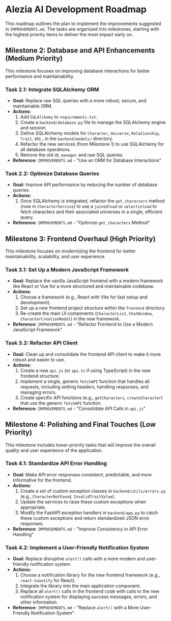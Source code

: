 # Alezia AI Development Roadmap

This roadmap outlines the plan to implement the improvements suggested in `IMPROVEMENTS.md`. The tasks are organized into milestones, starting with the highest priority items to deliver the most impact early on.


## Milestone 2: Database and API Enhancements (Medium Priority)

This milestone focuses on improving database interactions for better performance and maintainability.

### Task 2.1: Integrate SQLAlchemy ORM
- **Goal:** Replace raw SQL queries with a more robust, secure, and maintainable ORM.
- **Actions:**
    1.  Add `SQLAlchemy` to `requirements.txt`.
    2.  Create a `backend/database.py` file to manage the SQLAlchemy engine and session.
    3.  Define SQLAlchemy models for `Character`, `Universe`, `Relationship`, `Trait`, etc., in the `backend/models/` directory.
    4.  Refactor the new services (from Milestone 1) to use SQLAlchemy for all database operations.
    5.  Remove the old `db_manager` and raw SQL queries.
- **Reference:** `IMPROVEMENTS.md` - "Use an ORM for Database Interactions"

### Task 2.2: Optimize Database Queries
- **Goal:** Improve API performance by reducing the number of database queries.
- **Actions:**
    1.  Once SQLAlchemy is integrated, refactor the `get_characters` method (now in `CharacterService`) to use a `joinedload` or `selectinload` to fetch characters and their associated universes in a single, efficient query.
- **Reference:** `IMPROVEMENTS.md` - "Optimize `get_characters` Method"

## Milestone 3: Frontend Overhaul (High Priority)

This milestone focuses on modernizing the frontend for better maintainability, scalability, and user experience.

### Task 3.1: Set Up a Modern JavaScript Framework
- **Goal:** Replace the vanilla JavaScript frontend with a modern framework like React or Vue for a more structured and maintainable codebase.
- **Actions:**
    1.  Choose a framework (e.g., React with Vite for fast setup and development).
    2.  Set up a new frontend project structure within the `frontend` directory.
    3.  Re-create the main UI components (`CharacterList`, `ChatWindow`, `CharacterCreationModal`) in the new framework.
- **Reference:** `IMPROVEMENTS.md` - "Refactor Frontend to Use a Modern JavaScript Framework"

### Task 3.2: Refactor API Client
- **Goal:** Clean up and consolidate the frontend API client to make it more robust and easier to use.
- **Actions:**
    1.  Create a new `api.js` (or `api.ts` if using TypeScript) in the new frontend structure.
    2.  Implement a single, generic `fetchAPI` function that handles all requests, including setting headers, handling responses, and managing errors.
    3.  Create specific API functions (e.g., `getCharacters`, `createCharacter`) that use the generic `fetchAPI` function.
- **Reference:** `IMPROVEMENTS.md` - "Consolidate API Calls in `api.js`"

## Milestone 4: Polishing and Final Touches (Low Priority)

This milestone includes lower-priority tasks that will improve the overall quality and user experience of the application.

### Task 4.1: Standardize API Error Handling
- **Goal:** Make API error responses consistent, predictable, and more informative for the frontend.
- **Actions:**
    1.  Create a set of custom exception classes in `backend/utils/errors.py` (e.g., `CharacterNotFound`, `InvalidTraitValue`).
    2.  Update the services to raise these custom exceptions when appropriate.
    3.  Modify the FastAPI exception handlers in `backend/app.py` to catch these custom exceptions and return standardized JSON error responses.
- **Reference:** `IMPROVEMENTS.md` - "Improve Consistency in API Error Handling"

### Task 4.2: Implement a User-Friendly Notification System
- **Goal:** Replace disruptive `alert()` calls with a more modern and user-friendly notification system.
- **Actions:**
    1.  Choose a notification library for the new frontend framework (e.g., `react-toastify` for React).
    2.  Integrate the library into the main application component.
    3.  Replace all `alert()` calls in the frontend code with calls to the new notification system for displaying success messages, errors, and other information.
- **Reference:** `IMPROVEMENTS.md` - "Replace `alert()` with a More User-Friendly Notification System"
